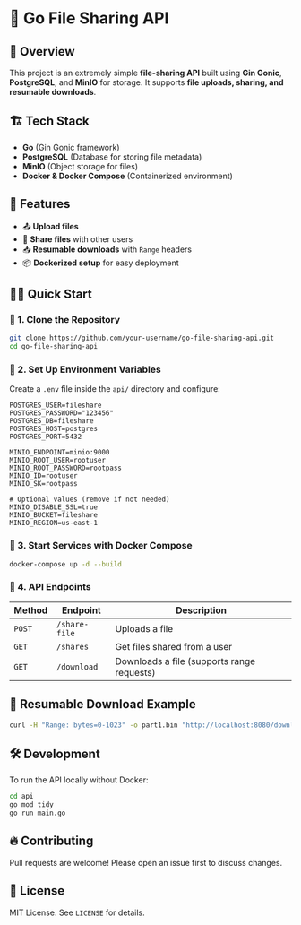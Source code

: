 # 🚀 Go File Sharing API

## 📌 Overview
This project is an extremely simple **file-sharing API** built using **Gin Gonic**, **PostgreSQL**, and **MinIO** for storage. It supports **file uploads, sharing, and resumable downloads**.

## 🏗️ Tech Stack
- **Go** (Gin Gonic framework)
- **PostgreSQL** (Database for storing file metadata)
- **MinIO** (Object storage for files)
- **Docker & Docker Compose** (Containerized environment)

## 📂 Features
- 📤 **Upload files**
- 🔗 **Share files** with other users
- 📥 **Resumable downloads** with `Range` headers
- 📦 **Dockerized setup** for easy deployment

## 🏃‍♂️ Quick Start

### 🔹 1. Clone the Repository
```sh
git clone https://github.com/your-username/go-file-sharing-api.git
cd go-file-sharing-api
```

### 🔹 2. Set Up Environment Variables
Create a `.env` file inside the `api/` directory and configure:
```env
POSTGRES_USER=fileshare
POSTGRES_PASSWORD="123456"
POSTGRES_DB=fileshare
POSTGRES_HOST=postgres
POSTGRES_PORT=5432

MINIO_ENDPOINT=minio:9000
MINIO_ROOT_USER=rootuser
MINIO_ROOT_PASSWORD=rootpass
MINIO_ID=rootuser
MINIO_SK=rootpass

# Optional values (remove if not needed)
MINIO_DISABLE_SSL=true
MINIO_BUCKET=fileshare
MINIO_REGION=us-east-1
```

### 🔹 3. Start Services with Docker Compose
```sh
docker-compose up -d --build
```

### 🔹 4. API Endpoints
| Method | Endpoint | Description |
|--------|---------|-------------|
| `POST` | `/share-file` | Uploads a file |
| `GET` | `/shares` | Get files shared from a user |
| `GET`  | `/download` | Downloads a file (supports range requests) |



## 🔄 Resumable Download Example
```sh
curl -H "Range: bytes=0-1023" -o part1.bin "http://localhost:8080/download?file_id=file123&receiver_id=123"
```

## 🛠️ Development
To run the API locally without Docker:
```sh
cd api
go mod tidy
go run main.go
```

## 🔥 Contributing
Pull requests are welcome! Please open an issue first to discuss changes.

## 📜 License
MIT License. See `LICENSE` for details.

